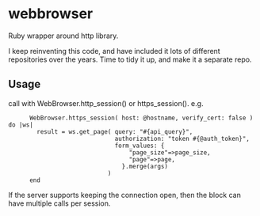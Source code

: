 # webbrowser

Ruby wrapper around http library.

I keep reinventing this code, and have included it lots of different repositories over the years. Time to tidy it up, and make it a separate repo. 

## Usage
call with WebBrowser.http_session() or https_session().
e.g.
```
      WebBrowser.https_session( host: @hostname, verify_cert: false ) do |ws|
        result = ws.get_page( query: "#{api_query}",
                              authorization: "token #{@auth_token}",
                              form_values: {
                                  "page_size"=>page_size, 
                                  "page"=>page,
                                }.merge(args)
                            )
      end
```

If the server supports keeping the connection open, then the block can have multiple calls per session.



